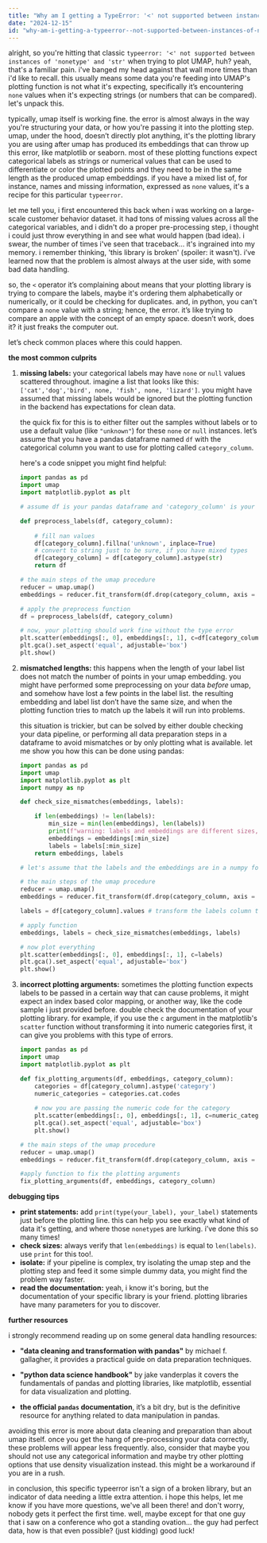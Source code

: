 ```yaml
---
title: "Why am I getting a TypeError: '<' not supported between instances of 'NoneType' and 'str' when plotting UMAP?"
date: "2024-12-15"
id: "why-am-i-getting-a-typeerror--not-supported-between-instances-of-nonetype-and-str-when-plotting-umap"
---
```


alright, so you're hitting that classic `typeerror: '<' not supported between instances of 'nonetype' and 'str'` when trying to plot UMAP, huh? yeah, that's a familiar pain. i've banged my head against that wall more times than i'd like to recall. this usually means some data you're feeding into UMAP's plotting function is not what it's expecting, specifically it’s encountering `none` values when it's expecting strings (or numbers that can be compared). let's unpack this.

typically, umap itself is working fine. the error is almost always in the way you're structuring your data, or how you're passing it into the plotting step. umap, under the hood, doesn’t directly plot anything, it's the plotting library you are using after umap has produced its embeddings that can throw up this error, like matplotlib or seaborn. most of these plotting functions expect categorical labels as strings or numerical values that can be used to differentiate or color the plotted points and they need to be in the same length as the produced umap embeddings. if you have a mixed list of, for instance, names and missing information, expressed as `none` values, it's a recipe for this particular `typeerror`.

let me tell you, i first encountered this back when i was working on a large-scale customer behavior dataset. it had tons of missing values across all the categorical variables, and i didn't do a proper pre-processing step, i thought i could just throw everything in and see what would happen (bad idea). i swear, the number of times i've seen that traceback... it's ingrained into my memory. i remember thinking, 'this library is broken' (spoiler: it wasn't). i’ve learned now that the problem is almost always at the user side, with some bad data handling.

so, the `<` operator it’s complaining about means that your plotting library is trying to compare the labels, maybe it's ordering them alphabetically or numerically, or it could be checking for duplicates. and, in python, you can't compare a `none` value with a string; hence, the error. it’s like trying to compare an apple with the concept of an empty space. doesn’t work, does it? it just freaks the computer out.

let’s check common places where this could happen.

**the most common culprits**

1.  **missing labels:** your categorical labels may have `none` or `null` values scattered throughout. imagine a list that looks like this: `['cat','dog','bird', none, 'fish', none, 'lizard']`. you might have assumed that missing labels would be ignored but the plotting function in the backend has expectations for clean data.

    the quick fix for this is to either filter out the samples without labels or to use a default value (like `"unknown"`) for these `none` or `null` instances. let’s assume that you have a pandas dataframe named `df` with the categorical column you want to use for plotting called `category_column`.

    here's a code snippet you might find helpful:

    ```python
    import pandas as pd
    import umap
    import matplotlib.pyplot as plt

    # assume df is your pandas dataframe and 'category_column' is your column with labels
    
    def preprocess_labels(df, category_column):
        
        # fill nan values
        df[category_column].fillna('unknown', inplace=True)
        # convert to string just to be sure, if you have mixed types
        df[category_column] = df[category_column].astype(str)
        return df
    
    # the main steps of the umap procedure
    reducer = umap.umap()
    embeddings = reducer.fit_transform(df.drop(category_column, axis = 1))
    
    # apply the preprocess function
    df = preprocess_labels(df, category_column)

    # now, your plotting should work fine without the type error
    plt.scatter(embeddings[:, 0], embeddings[:, 1], c=df[category_column].astype('category').cat.codes)
    plt.gca().set_aspect('equal', adjustable='box')
    plt.show()
    ```

2.  **mismatched lengths:** this happens when the length of your label list does not match the number of points in your umap embedding. you might have performed some preprocessing on your data *before* umap, and somehow have lost a few points in the label list. the resulting embedding and label list don’t have the same size, and when the plotting function tries to match up the labels it will run into problems.

    this situation is trickier, but can be solved by either double checking your data pipeline, or performing all data preparation steps in a dataframe to avoid mismatches or by only plotting what is available.
    let me show you how this can be done using pandas:

    ```python
    import pandas as pd
    import umap
    import matplotlib.pyplot as plt
    import numpy as np

    def check_size_mismatches(embeddings, labels):

        if len(embeddings) != len(labels):
            min_size = min(len(embeddings), len(labels))
            print(f"warning: labels and embeddings are different sizes, truncating to size {min_size}")
            embeddings = embeddings[:min_size]
            labels = labels[:min_size]
        return embeddings, labels
    
    # let's assume that the labels and the embeddings are in a numpy format
    
    # the main steps of the umap procedure
    reducer = umap.umap()
    embeddings = reducer.fit_transform(df.drop(category_column, axis = 1).values) # transform the dataframe to numpy
    
    labels = df[category_column].values # transform the labels column to a numpy array
    
    # apply function
    embeddings, labels = check_size_mismatches(embeddings, labels)
    
    # now plot everything
    plt.scatter(embeddings[:, 0], embeddings[:, 1], c=labels)
    plt.gca().set_aspect('equal', adjustable='box')
    plt.show()
    ```

3.  **incorrect plotting arguments:** sometimes the plotting function expects labels to be passed in a certain way that can cause problems, it might expect an index based color mapping, or another way, like the code sample i just provided before. double check the documentation of your plotting library. for example, if you use the `c` argument in the matplotlib's `scatter` function without transforming it into numeric categories first, it can give you problems with this type of errors.

    ```python
    import pandas as pd
    import umap
    import matplotlib.pyplot as plt

    def fix_plotting_arguments(df, embeddings, category_column):
        categories = df[category_column].astype('category')
        numeric_categories = categories.cat.codes
        
        # now you are passing the numeric code for the category
        plt.scatter(embeddings[:, 0], embeddings[:, 1], c=numeric_categories)
        plt.gca().set_aspect('equal', adjustable='box')
        plt.show()
    
    # the main steps of the umap procedure
    reducer = umap.umap()
    embeddings = reducer.fit_transform(df.drop(category_column, axis = 1))
    
    #apply function to fix the plotting arguments
    fix_plotting_arguments(df, embeddings, category_column)
    ```

**debugging tips**

*   **print statements:** add `print(type(your_label), your_label)` statements just before the plotting line. this can help you see exactly what kind of data it's getting, and where those `nonetype`s are lurking. i’ve done this so many times!
*   **check sizes:** always verify that `len(embeddings)` is equal to `len(labels)`. use `print` for this too!.
*   **isolate:** if your pipeline is complex, try isolating the umap step and the plotting step and feed it some simple dummy data, you might find the problem way faster.
*   **read the documentation:** yeah, i know it's boring, but the documentation of your specific library is your friend. plotting libraries have many parameters for you to discover.

**further resources**

i strongly recommend reading up on some general data handling resources:

*   **"data cleaning and transformation with pandas"** by michael f. gallagher, it provides a practical guide on data preparation techniques.

*   **"python data science handbook"** by jake vanderplas it covers the fundamentals of pandas and plotting libraries, like matplotlib, essential for data visualization and plotting.

*   **the official `pandas` documentation**, it’s a bit dry, but is the definitive resource for anything related to data manipulation in pandas.

avoiding this error is more about data cleaning and preparation than about umap itself. once you get the hang of pre-processing your data correctly, these problems will appear less frequently. also, consider that maybe you should not use any categorical information and maybe try other plotting options that use density visualization instead. this might be a workaround if you are in a rush.

in conclusion, this specific typeerror isn't a sign of a broken library, but an indicator of data needing a little extra attention. i hope this helps, let me know if you have more questions, we've all been there! and don't worry, nobody gets it perfect the first time. well, maybe except for that one guy that i saw on a conference who got a standing ovation... the guy had perfect data, how is that even possible? (just kidding) good luck!
